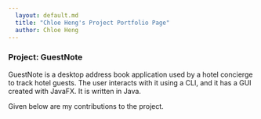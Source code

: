```yaml
---
  layout: default.md
  title: "Chloe Heng's Project Portfolio Page"
  author: Chloe Heng
---
```


### Project: GuestNote

GuestNote is a desktop address book application used by a hotel concierge to track hotel guests. The user interacts with it using a CLI, and it has a GUI created with JavaFX. It is written in Java.

Given below are my contributions to the project.
